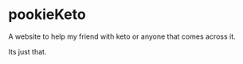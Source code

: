 # pookieKeto
A website to help my friend with keto or anyone that comes across it.


Its just that.
